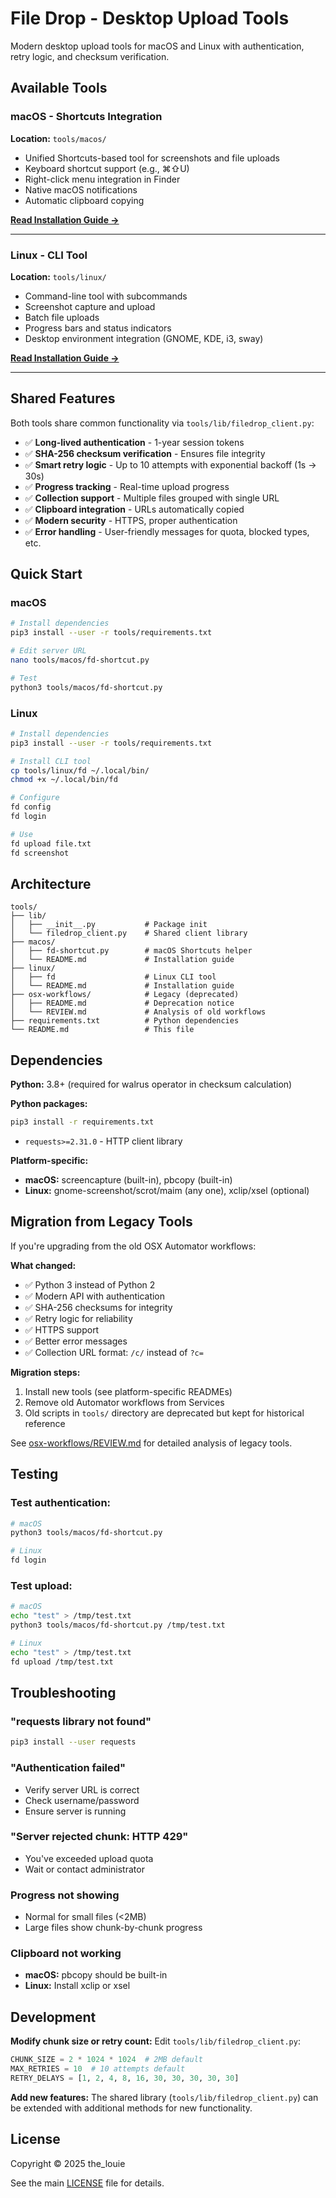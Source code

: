 # File Drop - Desktop Upload Tools

Modern desktop upload tools for macOS and Linux with authentication, retry logic, and checksum verification.

## Available Tools

### macOS - Shortcuts Integration
**Location:** `tools/macos/`

- Unified Shortcuts-based tool for screenshots and file uploads
- Keyboard shortcut support (e.g., ⌘⇧U)
- Right-click menu integration in Finder
- Native macOS notifications
- Automatic clipboard copying

**[Read Installation Guide →](macos/README.md)**

---

### Linux - CLI Tool
**Location:** `tools/linux/`

- Command-line tool with subcommands
- Screenshot capture and upload
- Batch file uploads
- Progress bars and status indicators
- Desktop environment integration (GNOME, KDE, i3, sway)

**[Read Installation Guide →](linux/README.md)**

---

## Shared Features

Both tools share common functionality via `tools/lib/filedrop_client.py`:

- ✅ **Long-lived authentication** - 1-year session tokens
- ✅ **SHA-256 checksum verification** - Ensures file integrity
- ✅ **Smart retry logic** - Up to 10 attempts with exponential backoff (1s → 30s)
- ✅ **Progress tracking** - Real-time upload progress
- ✅ **Collection support** - Multiple files grouped with single URL
- ✅ **Clipboard integration** - URLs automatically copied
- ✅ **Modern security** - HTTPS, proper authentication
- ✅ **Error handling** - User-friendly messages for quota, blocked types, etc.

## Quick Start

### macOS
```bash
# Install dependencies
pip3 install --user -r tools/requirements.txt

# Edit server URL
nano tools/macos/fd-shortcut.py

# Test
python3 tools/macos/fd-shortcut.py
```

### Linux
```bash
# Install dependencies
pip3 install --user -r tools/requirements.txt

# Install CLI tool
cp tools/linux/fd ~/.local/bin/
chmod +x ~/.local/bin/fd

# Configure
fd config
fd login

# Use
fd upload file.txt
fd screenshot
```

## Architecture

```
tools/
├── lib/
│   ├── __init__.py           # Package init
│   └── filedrop_client.py    # Shared client library
├── macos/
│   ├── fd-shortcut.py        # macOS Shortcuts helper
│   └── README.md             # Installation guide
├── linux/
│   ├── fd                    # Linux CLI tool
│   └── README.md             # Installation guide
├── osx-workflows/            # Legacy (deprecated)
│   ├── README.md             # Deprecation notice
│   └── REVIEW.md             # Analysis of old workflows
├── requirements.txt          # Python dependencies
└── README.md                 # This file
```

## Dependencies

**Python:** 3.8+ (required for walrus operator in checksum calculation)

**Python packages:**
```bash
pip3 install -r requirements.txt
```
- `requests>=2.31.0` - HTTP client library

**Platform-specific:**
- **macOS:** screencapture (built-in), pbcopy (built-in)
- **Linux:** gnome-screenshot/scrot/maim (any one), xclip/xsel (optional)

## Migration from Legacy Tools

If you're upgrading from the old OSX Automator workflows:

**What changed:**
- ✅ Python 3 instead of Python 2
- ✅ Modern API with authentication
- ✅ SHA-256 checksums for integrity
- ✅ Retry logic for reliability
- ✅ HTTPS support
- ✅ Better error messages
- ✅ Collection URL format: `/c/` instead of `?c=`

**Migration steps:**
1. Install new tools (see platform-specific READMEs)
2. Remove old Automator workflows from Services
3. Old scripts in `tools/` directory are deprecated but kept for historical reference

See [osx-workflows/REVIEW.md](osx-workflows/REVIEW.md) for detailed analysis of legacy tools.

## Testing

### Test authentication:
```bash
# macOS
python3 tools/macos/fd-shortcut.py

# Linux
fd login
```

### Test upload:
```bash
# macOS
echo "test" > /tmp/test.txt
python3 tools/macos/fd-shortcut.py /tmp/test.txt

# Linux
echo "test" > /tmp/test.txt
fd upload /tmp/test.txt
```

## Troubleshooting

### "requests library not found"
```bash
pip3 install --user requests
```

### "Authentication failed"
- Verify server URL is correct
- Check username/password
- Ensure server is running

### "Server rejected chunk: HTTP 429"
- You've exceeded upload quota
- Wait or contact administrator

### Progress not showing
- Normal for small files (<2MB)
- Large files show chunk-by-chunk progress

### Clipboard not working
- **macOS:** pbcopy should be built-in
- **Linux:** Install xclip or xsel

## Development

**Modify chunk size or retry count:**
Edit `tools/lib/filedrop_client.py`:
```python
CHUNK_SIZE = 2 * 1024 * 1024  # 2MB default
MAX_RETRIES = 10  # 10 attempts default
RETRY_DELAYS = [1, 2, 4, 8, 16, 30, 30, 30, 30, 30]
```

**Add new features:**
The shared library (`tools/lib/filedrop_client.py`) can be extended with additional methods for new functionality.

## License

Copyright © 2025 the_louie

See the main [LICENSE](../LICENSE) file for details.

